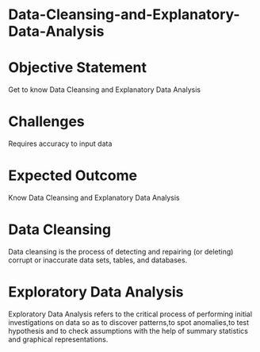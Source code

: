 # Data-Cleansing-and-Explanatory-Data-Analysis
# Objective Statement
Get to know Data Cleansing and Explanatory Data Analysis

# Challenges
Requires accuracy to input data

# Expected Outcome
Know Data Cleansing and Explanatory Data Analysis

# Data Cleansing
Data cleansing is the process of detecting and repairing (or deleting) corrupt or inaccurate data sets, tables, and databases.

# Exploratory Data Analysis
Exploratory Data Analysis refers to the critical process of performing initial investigations on data so as to discover patterns,to spot anomalies,to test hypothesis and to check assumptions with the help of summary statistics and graphical representations.
